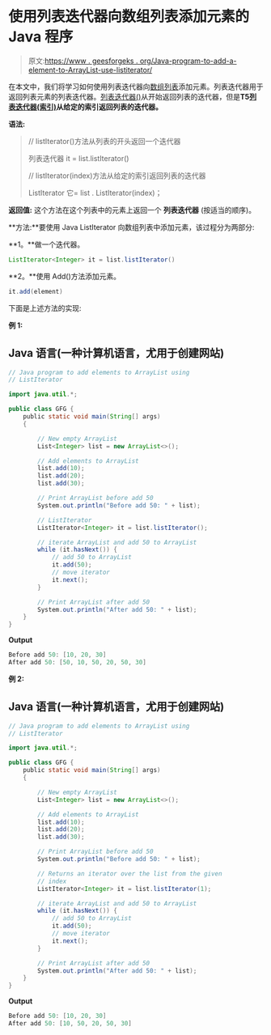 # 使用列表迭代器向数组列表添加元素的 Java 程序

> 原文:[https://www . geesforgeks . org/Java-program-to-add-a-element-to-ArrayList-use-listiterator/](https://www.geeksforgeeks.org/java-program-to-add-an-element-to-arraylist-using-listiterator/)

在本文中，我们将学习如何使用列表迭代器向[数组列表](https://www.geeksforgeeks.org/arraylist-in-java/)添加元素。列表迭代器用于返回列表元素的列表迭代器。[列表迭代器()](https://www.geeksforgeeks.org/arraylist-listiterator-method-in-java-with-examples/)从开始返回列表的迭代器，但是**T5[列表迭代器(索引)](https://www.geeksforgeeks.org/arraylist-listiterator-method-in-java-with-examples/)从给定的索引返回列表的迭代器。**

**语法:**

> // listIterator()方法从列表的开头返回一个迭代器
> 
> 列表迭代器 <integer>it = list.listIterator()</integer>
> 
> // listIterator(index)方法从给定的索引返回列表的迭代器
> 
> ListIterator <integer>它= list . ListIterator(index)；</integer>

**返回值:** 这个方法在这个列表中的元素上返回一个 **列表迭代器** (按适当的顺序)。

**方法:**要使用 Java ListIterator 向数组列表中添加元素，该过程分为两部分:

**1。**做一个迭代器。

```java
ListIterator<Integer> it = list.listIterator()
```

**2。**使用 Add()方法添加元素。

```java
it.add(element)
```

下面是上述方法的实现:

**例 1:**

## Java 语言(一种计算机语言，尤用于创建网站)

```java
// Java program to add elements to ArrayList using
// ListIterator

import java.util.*;

public class GFG {
    public static void main(String[] args)
    {

        // New empty ArrayList
        List<Integer> list = new ArrayList<>();

        // Add elements to ArrayList
        list.add(10);
        list.add(20);
        list.add(30);

        // Print ArrayList before add 50
        System.out.println("Before add 50: " + list);

        // ListIterator
        ListIterator<Integer> it = list.listIterator();

        // iterate ArrayList and add 50 to ArrayList
        while (it.hasNext()) {
            // add 50 to ArrayList
            it.add(50);
            // move iterator
            it.next();
        }

        // Print ArrayList after add 50
        System.out.println("After add 50: " + list);
    }
}
```

**Output**

```java
Before add 50: [10, 20, 30]
After add 50: [50, 10, 50, 20, 50, 30]
```

**例 2:**

## Java 语言(一种计算机语言，尤用于创建网站)

```java
// Java program to add elements to ArrayList using
// ListIterator

import java.util.*;

public class GFG {
    public static void main(String[] args)
    {

        // New empty ArrayList
        List<Integer> list = new ArrayList<>();

        // Add elements to ArrayList
        list.add(10);
        list.add(20);
        list.add(30);

        // Print ArrayList before add 50
        System.out.println("Before add 50: " + list);

        // Returns an iterator over the list from the given
        // index
        ListIterator<Integer> it = list.listIterator(1);

        // iterate ArrayList and add 50 to ArrayList
        while (it.hasNext()) {
            // add 50 to ArrayList
            it.add(50);
            // move iterator
            it.next();
        }

        // Print ArrayList after add 50
        System.out.println("After add 50: " + list);
    }
}
```

**Output**

```java
Before add 50: [10, 20, 30]
After add 50: [10, 50, 20, 50, 30]
```